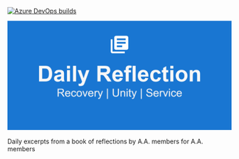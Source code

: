 
[![Azure DevOps builds](https://img.shields.io/azure-devops/build/stevebilogan/3cec9a89-b91e-4fd3-baac-339495363ef1/2)](https://stevebilogan.visualstudio.com/Daily%20Reflection/_build?definitionId=2)

<img src="https://github.com/kazo0/DailyReflection/blob/master/images/feature-graphic.png">

Daily excerpts from a book of reflections by A.A. members for A.A. members
